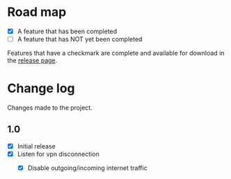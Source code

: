 # Road map

- [x] A feature that has been completed
- [ ] A feature that has NOT yet been completed

Features that have a checkmark are complete and available for
download in the
[release page](https://github.com/t0nic/killswitch-windows/releases).

# Change log

Changes made to the project.

## 1.0

- [x] Initial release
- [x] Listen for vpn disconnection
  - [x] Disable outgoing/incoming internet traffic

  
